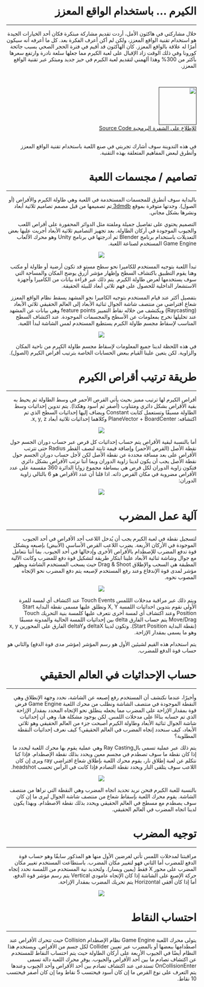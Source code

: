 <div dir="auto">
  <h1>
    الكيرم … باستخدام الواقع المعزز
  </h1>
  <hr>
  <p>
    خلال مشاركتي في هاكثون الأمل، أردت تقديم مشاركة مبتكرة فكان أحد الخيارات الجيدة هو استخدام تقنية الواقع المعزز، ولكن لم أكن أعرف الفكرة بعد. كل ما أعرفه أنه سيكون أمرًا له علاقة بالواقع المعزز. كان الهاكثون قد أقيم في فترة الحجر الصحي بسبب جائحة كورونا وفي ذلك الوقت زاد الإقبال على لعبة الكيرم مما جعلها سلعة نادرة وارتفع سعرها بأكثر من 300% وهذا ألهمني لتقديم لعبة الكيرم في حيز جديد ومبتكر عبر تقنية الواقع المعزز.
  </p>
  <br>
  <br>
  
  
  <a href="">
    <img src="/images/carrom/github-logo.jpeg" width="100em">
    <br>
    للإطلاع على الشفرة البرمجية Source Code
  </a>
  
  <br>
  <br>
  <p>
    في هذه التدوينة سوف أشارك تجربتي في صنع اللعبة باستخدام تقنية الواقع المعزز وأتطرق لبعض المفاهيم المتعلقة بهذه التقنية.
  </p>
  
  
  <h1>
    تصاميم / مجسمات اللعبة
  </h1>
  <hr>
  <p>
    بالبداية سوف أتطرق للمجسمات المستخدمة في اللعبة وهي طاولة الكيرم والأقراص (أو الصول). وجدتها متوفرة بموقع
    <a href="http://3dmdb.com/"> 3dmdb </a>
    تم تصميمها من قبل مصمم تصاميم ثلاثية أبعاد ونشرها بشكل مجاني.
  </p>
  <p>
    التصميم يحتوي على تفاصيل جميلة وملفتة مثل الدوائر المحفورة على أقراص اللعب  والجيوب الموجودة في أركان الطاولة. بعد تجهيز التصاميم ثلاثية الأبعاد أجريت عليها بعض التعديلات باستخدام برنامج Blender ثم أدرجتها في برنامج Unity وهو محرك الألعاب Game Engine المستخدم لصناعة اللعبة.
  </p>
  
  <div align="center" width="100%"><img src="/images/carrom/01.png"></div>
  
  <p>
    تبدأ اللعبة بتوجيه المستخدم للكاميرا نحو سطح مستوٍ قد تكون أرضية أو طاولة أو مكتب وهنا يقوم التطبيق باكتشاف السطح وإظهار مؤشر أزرق يوضح المكان والمساحة التي سوف يستخدمها لعرض طاولة الكيرم. يتم ذلك عبر قراءة بيانات من الكاميرا وأجهزة الاستشعار الداخلية للحصول على فهم ثلاثي أبعاد للبيئة الحقيقة.
  </p>
  <p>
    بتفصيل أكثر عند قيام المستخدم بتوجيه الكاميرا نحو المشهد يسقط نظام الواقع المعزز شعاع افتراضي من منتصف شاشة الجوال ثنائية الأبعاد إلى العالم الحقيقي ثلاثي الأبعاد (Raycasting) ويكتشف من خلاله نقاط التمييز feature points وهي بيانات عن المشهد عند تحليلها نخرج بمعلومات عن الأسطح والمجسمات الموجودة. عند اكتشاف السطح المناسب لإسقاط مجسم طاولة الكيرم يستطيع المستخدم لمس الشاشة لبدأ اللعبة.
  </p>
  
  <div align="center" width="100%"><img src="/images/carrom/02.gif"></div>
  
  <p>
    في هذه اللحظة لدينا جميع المعلومات لإسقاط مجسم طاولة الكيرم من ناحية المكان والزاوية. لكن يتعين علينا القيام ببعض الحسابات الخاصة بترتيب أقراص الكيرم (الصول).
  </p>
  
  
  
  <h1>
    طريقة ترتيب أقراص الكيرم
  </h1>
  <hr>
  <p>
    أقراص الكيرم لها ترتيب مميز بحيث يأتي القرص الأحمر في وسط الطاولة ثم يحيط به بقية الأقراص بشكل دائري ومتناوب (أصفر ثم أسود وهكذا). يتم تدوين إحداثيات وسط الطاولة مسبقًا وتستعمل كثابت Constant ويضاف إليها إحداثيات السطح الذي تم اكتشافه: PlaneVector + BoardCenter وكلاهما إحداثيات ثلاثية أبعاد x, y, z.
  </p>
  <div align="center" width="100%"><img src="/images/carrom/03.png"></div>
  <p>
    أما بالنسبة لبقية الأقراص يتم حساب إحداثيات كل قرص عبر حساب دوران الجسم حول نقطة الأصل (القرص الأحمر) وإضافة قيمة ثابتة لنصف القطر Radius حتى تترتب الأقراص على بعد مسافة محددة عن نقطة الأصل لكن لأجل حساب دوران الجسم حول نقطة الأصل يجب أن يكون لدينا زاوية الدوران وبما أننا نرتب الأقراص بشكل دائري فتكون زاوية الدوران لكل قرص هي ببساطة مجموع زوايا الدائرة 360 مقسمة على عدد الأقراص مضروبة في مكان القرص ذاته. اذا قلنا أن عدد الأقراص هو 6 بالتالي زاوية الدوران:
  </p>
  <div align="center" width="100%"><img src="/images/carrom/04.gif"></div>
  
  
  
  
  <h1>
    آلية عمل المضرب
  </h1>
  <hr>
  <p>
    لتسجيل نقطة في لعبة الكيرم يجب أن  يُدخل اللاعب أحد الأقراص في أحد الجيوب الموجودة في الأركان الأربعة. يضرب اللاعب القرص الأساسي (الأبيض) بإصبعه ويشكل قوة تدفع المضرب للإصطدام بالأقراص الأخرى وإدخالها في أحد الجيوب. بما أننا نتعامل مع جوال وشاشة ثنائية الأبعاد علينا ابتكار طريقة لتشكيل قوة دفع للمضرب وكانت الآلية المطبقة هي السحب والإطلاق Drag & Shoot حيث يسحب المستخدم الشاشة ويظهر مؤشر لمدى قوة الإندفاع وعند رفع المستخدم لإصبعه يتم دفع المضرب نحو الإتجاه المصوب نحوه.
  </p>
  <div align="center" width="100%"><img src="/images/carrom/05.gif"></div>
  <p>
    ويتم ذلك عبر مراقبة مدخلات الللمس Touch Events عند اكتشاف أي لمسة للمرة الأولى نقوم بتدوين احداثيات اللمسة X, Y ونطلق عليها مسمى نقطة البداية Start Position وعند اكتشاف أي لمسة أخرى نتعرف عليها كلمسة بنية التحريك  Touch Move/Drag يتم حساب الفارق delta بين إحداثيات اللمسة الحالية والمدونة مسبقًا (نقطة البداية Start Position). وتكون لدينا deltaX وdeltaY الفارق على المحورين x, y وهو ما يسمى بمقدار الإزاحة.
  </p>
  <p>
    يتم استخدام هذه القيم لشيئين الأول هو رسم المؤشر (مؤشر مدى قوة الدفع) والثاني هو حساب قوة الدفع للمضرب. 
  </p>
  
  
  
  <h1>
    حساب الإحداثيات في العالم الحقيقي
  </h1>
  <hr>
  <p>
    وأخيرًا، عندما نكتشف أن المستخدم رفع إصبعه عن الشاشة، نحدد وجهة الإنطلاق وهي النقطة الموجودة في منتصف الشاشة ونطلب من محرك اللعبة Game Engine فرض قوة بمقدار الإزاحة على المضرب مما يجعله ينطلق نحو الإتجاه المحدد بمقدار الإزاحة الذي تم حسابه بناءًا على مدخلات اللمس. لكن يوجود مشكلة هنا، وهي أن إحداثيات شاشة الجوال ثنائية الأبعاد وطاولة الكيرم أصبحت جزء من العالم الحقيقي وهو ثلاثي الأبعاد، كيف سنحدد إتجاه المضرب في العالم الحقيقي؟ كيف نعرف إحداثيات النقطة المطلوبة؟
  </p>
  <p>
    يتم ذلك عبر عملية تسمى بالRay Casting وهي عملية يقوم بها محرك اللعبة ليحدد ما إذا كان نقطة ما سوف تصطدم في مجسم معين ويحدد بذلك نقطة الإصطدام. فإذا كنا نتكلم عن لعبة إطلاق نار، يقوم محرك اللعبة بإطلاق شعاع افتراضي ray ويرى إن كان اللاعب سوف يتلقى النار ويحدد نقطة التصادم فإذا كانت في الرأس تحسب headshot.
  </p>
  <div align="center" width="100%"><img src="/images/carrom/06.jpeg"></div>
  <p>
    بالنسبة للعبة الكيرم فنحن نريد تحديد اتجاه المضرب وهي النقطة التي نراها من منتصف الشاشة. يقوم محرك اللعبة بإسقاط شعاع من منتصف شاشة الجوال ليرى ما إن كان سوف يصطدم مع مسطح في العالم الحقيقي ويحدد بذلك نقطة الاصطدام. وبهذا يكون لدينا اتجاه المضرب في العالم الحقيقي.
  </p>
  
  
  
  
  
  <h1>
    توجيه المضرب
  </h1>
  <hr>
  <p>
    مراقبتنا لمدخلات اللمس تأتي لغرضين الأول منها هو المذكور سابقًا وهو حساب قوة الدفع للمضرب أما الثاني فهو لتغيير مكان المضرب. باستطاعت المستخدم تغيير مكان المضرب على محور  X فقط (يمين ويسار). ولتحديد نية المستخدم من اللمسة نحدد إتجاه حركة الإصبع على الشاشة إذا كان الإتجاه عامودي Vertical يتم رسم مؤشر قوة الدفع، أما إذا كان أفقي Horizontal يتم تحريك المضرب بمقدار الإزاحة.
  </p>
  <div align="center" width="100%"><img src="/images/carrom/07.gif"></div>
  
  
  
  
   <h1>
      احتساب النقاط
  </h1>
  <hr>
  <p>
    يتولى محرك اللعبة Game Engine نظام الإصطدام Collision حيث تتحرك الأقراص عند اصطدامها ببعضها أو بالمضرب عبر تعيين Collider لكل جسم من الأقراص. ويستخدم هذا النظام أيضًا في الجيوب الأربعة على أركان الطاولة حيث يتم احتساب النقاط للمستخدم عن اكتشاف تصادم ما بين أحد الأقراص والجيوب. يوفر محرك اللعبة دالة تسمى OnCollisionEnter تستدعى عند اكتشاف تصادم بين أحد الأقراص وأحد الجيوب وعندها يتم التعرف على نوع القرص ما إن كان أسود فيحتسب 5 نقاط وما إن كان أصفر فيحتسب 10 نقاط.
  </p>
  
  
</div>
